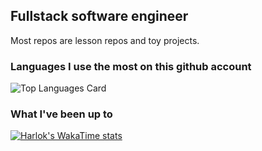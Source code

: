 ## Fullstack software engineer

Most repos are lesson repos and toy projects.

### Languages I use the most on this github account
![Top Languages Card](https://github-readme-stats.vercel.app/api/top-langs/?username=nkrumahthis&show_icons=true&count_private=true&theme=transparent&layout=compact&langs_count=10)

### What I've been up to
[![Harlok's WakaTime stats](https://github-readme-stats.vercel.app/api/wakatime?username=nkrumahthis)](https://github.com/anuraghazra/github-readme-stats)
